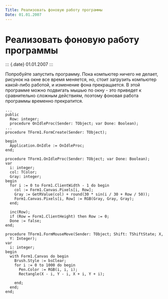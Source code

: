 ```yaml
---
Title: Реализовать фоновую работу программы
Date: 01.01.2007
---
```



Реализовать фоновую работу программы
====================================

::: {.date}
01.01.2007
:::

Попробуйте запустить программу. Пока компьютер ничего не делает, рисунок
на окне все время меняется, но, стоит загрузить компьютер какой-либо
работой, и изменение фона прекращается. В этой программе можно подвигать
мышью по окну - это приведет к сравнительно сложным действиям, поэтому
фоновая работа программы временно прекратится.

     
    ...
    public
      Row: integer;
      procedure OnIdleProc(Sender: TObject; var Done: Boolean);
    ...
    procedure TForm1.FormCreate(Sender: TObject);
     
    begin
      Application.OnIdle := OnIdleProc;
    end;
     
    procedure TForm1.OnIdleProc(Sender: TObject; var Done: Boolean);
    var
      i: integer;
      col: TColor;
      Gray: integer;
    begin
      for i := 0 to Form1.ClientWidth - 1 do begin
        col := Form1.Canvas.Pixels[i, Row];
        Gray := GetRValue(col) + round(30 * sin(i / 30 + Row / 50));
        Form1.Canvas.Pixels[i, Row] := RGB(Gray, Gray, Gray);
      end;
     
      inc(Row);
      if (Row = Form1.ClientHeight) then Row := 0;
      Done := false;
    end;
     
    procedure TForm1.FormMouseMove(Sender: TObject; Shift: TShiftState; X,
      Y: Integer);
    var
      i: integer;
    begin
      with Form1.Canvas do begin
        Brush.Style := bsClear;
        for i := 0 to 1000 do begin
          Pen.Color := RGB(i, i, i);
          Rectangle(X - i, Y - i, X + i, Y + i);
     
        end;
      end;
    end;
